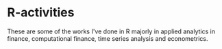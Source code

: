 # R-activities
These are some of the works I've done in R majorly in applied analytics in finance, computational finance, time series analysis and econometrics.
